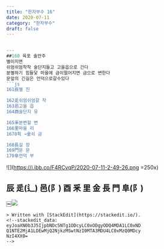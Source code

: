 ```yaml
---
title: "한자부수 16"
date: 2020-07-11
category: "한자부수"
draft: false
---
```


```js

---
##160 육포 술안주
별이지면
쉬엄쉬엄착착 술단지들고 고을읍으로 간다
분별하기 힘들닻 마을에 금이떨어지면 금으로 변한다
문앞의 긴길은 언덕으로갈수있다
```js
161辰별 진

162辵쉬엄쉬엄갈 착
163邑고을 읍
164酉술단지 유

165釆분변할 변
166里마을 리
1678획 →金쇠 금

168長길 장
169門문 문
170阜언덕 부
```
![](https://i.ibb.co/F4RCvqP/2020-07-11-2-49-26.png =250x)
## 辰 辵(辶) 邑(阝) 酉 釆 里 金 長 門 阜(阝)

￼![](https://i.ibb.co/1zH5t8Z/160.png)
```
> Written with [StackEdit](https://stackedit.io/).
<!--stackedit_data:
eyJoaXN0b3J5IjpbNDc5NTg1ODcyLC0xODgyODQ4MDA1LC0xND
Q1NTE2MjA1LDEwMjQ2NjkzMSwtNzI0MTA3MDU4LC0xMzQ0MDcy
NzI4XX0=
-->